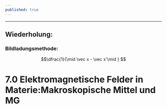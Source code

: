 ```yaml
---
published: true
---
```

---

## Wiederholung:

### Bildladungsmethode:

$$\dfrac{1}{\mid \vec x - \vec x'\mid } $$

# 7.0 Elektromagnetische Felder in Materie:Makroskopische Mittel und MG
